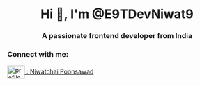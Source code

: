 <h1 align="center">Hi 👋, I'm @E9TDevNiwat9</h1>
<h3 align="center">A passionate frontend developer from India</h3>

<h3 align="left">Connect with me:</h3>
<p align="left">
<a href="https://fb.com/profile.php?id=100082805832548" target="blank"><img align="center" src="https://raw.githubusercontent.com/rahuldkjain/github-profile-readme-generator/master/src/images/icons/Social/facebook.svg" alt="profile.php?id=100082805832548" height="30" width="40" /> : Niwatchai  Poonsawad</a>
</p>
</p>


